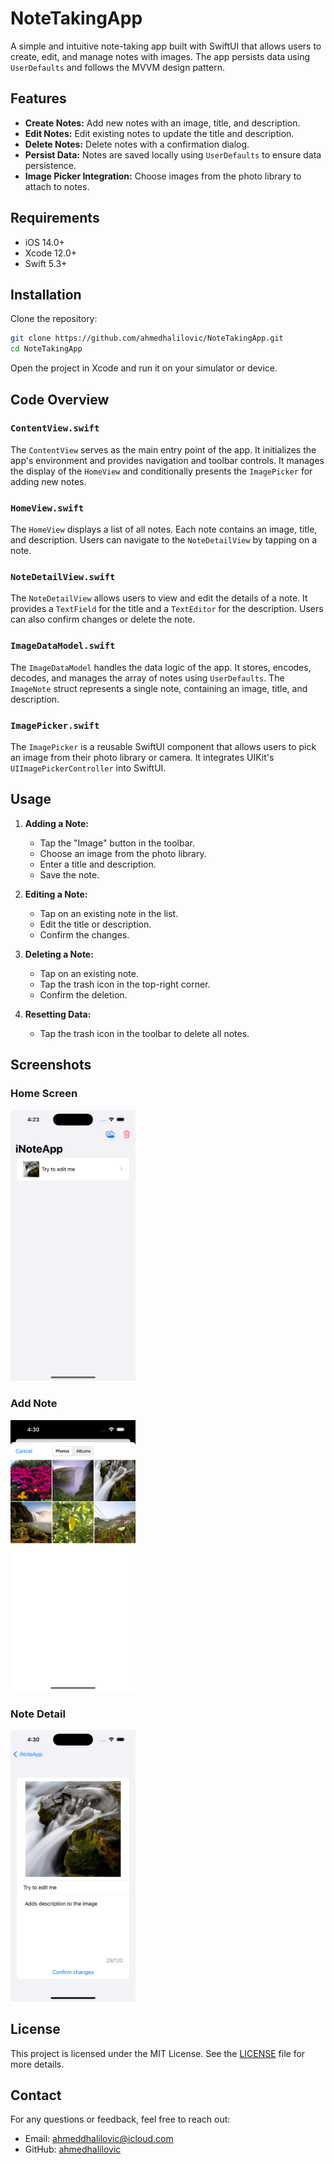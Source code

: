 # NoteTakingApp

A simple and intuitive note-taking app built with SwiftUI that allows users to create, edit, and manage notes with images. The app persists data using `UserDefaults` and follows the MVVM design pattern.

## Features

- **Create Notes:** Add new notes with an image, title, and description.
- **Edit Notes:** Edit existing notes to update the title and description.
- **Delete Notes:** Delete notes with a confirmation dialog.
- **Persist Data:** Notes are saved locally using `UserDefaults` to ensure data persistence.
- **Image Picker Integration:** Choose images from the photo library to attach to notes.

## Requirements

- iOS 14.0+
- Xcode 12.0+
- Swift 5.3+

## Installation

Clone the repository:

```bash
git clone https://github.com/ahmedhalilovic/NoteTakingApp.git
cd NoteTakingApp
```

Open the project in Xcode and run it on your simulator or device.

## Code Overview

### `ContentView.swift`
The `ContentView` serves as the main entry point of the app. It initializes the app's environment and provides navigation and toolbar controls. It manages the display of the `HomeView` and conditionally presents the `ImagePicker` for adding new notes.

### `HomeView.swift`
The `HomeView` displays a list of all notes. Each note contains an image, title, and description. Users can navigate to the `NoteDetailView` by tapping on a note.

### `NoteDetailView.swift`
The `NoteDetailView` allows users to view and edit the details of a note. It provides a `TextField` for the title and a `TextEditor` for the description. Users can also confirm changes or delete the note.

### `ImageDataModel.swift`
The `ImageDataModel` handles the data logic of the app. It stores, encodes, decodes, and manages the array of notes using `UserDefaults`. The `ImageNote` struct represents a single note, containing an image, title, and description.

### `ImagePicker.swift`
The `ImagePicker` is a reusable SwiftUI component that allows users to pick an image from their photo library or camera. It integrates UIKit's `UIImagePickerController` into SwiftUI.

## Usage

1. **Adding a Note:**
   - Tap the "Image" button in the toolbar.
   - Choose an image from the photo library.
   - Enter a title and description.
   - Save the note.

2. **Editing a Note:**
   - Tap on an existing note in the list.
   - Edit the title or description.
   - Confirm the changes.

3. **Deleting a Note:**
   - Tap on an existing note.
   - Tap the trash icon in the top-right corner.
   - Confirm the deletion.

4. **Resetting Data:**
   - Tap the trash icon in the toolbar to delete all notes.

## Screenshots

### Home Screen
<img src="Screenshots/home_screen.png" alt="Home screen" width="200"/>

### Add Note
<img src="Screenshots/attach_photo.png" alt="Attach Photo screen" width="200"/>

### Note Detail
<img src="Screenshots/note_detail.png" alt="Note Detail" width="200"/>



## License

This project is licensed under the MIT License. See the [LICENSE](LICENSE) file for more details.

## Contact

For any questions or feedback, feel free to reach out:

- Email: ahmeddhalilovic@icloud.com
- GitHub: [ahmedhalilovic](https://github.com/ahmedhailovic)
